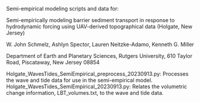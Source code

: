 Semi-empirical modeling scripts and data for:

Semi-empirically modeling barrier sediment transport in response to hydrodynamic forcing using UAV-derived topographical data (Holgate, New Jersey)

W. John Schmelz, Ashlyn Spector, Lauren Neitzke-Adamo, Kenneth G. Miller

Department of Earth and Planetary Sciences, Rutgers University, 610 Taylor Road, Piscataway, New Jersey 08854

Holgate_WavesTides_SemiEmpirical_preprocess_20230913.py: Processes the wave and tide data for use in the semi-empirical model.
Holgate_WavesTides_SemiEmpirical_20230913.py: Relates the volumetric change information, LBT_volumes.txt, to the wave and tide data.
